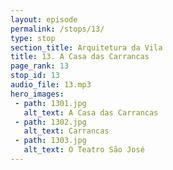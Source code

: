 ```yaml
---
layout: episode
permalink: /stops/13/
type: stop
section_title: Arquitetura da Vila
title: 13. A Casa das Carrancas
page_rank: 13
stop_id: 13
audio_file: 13.mp3
hero_images:
 - path: 1301.jpg
   alt_text: A Casa das Carrancas
 - path: 1302.jpg
   alt_text: Carrancas
 - path: 1303.jpg
   alt_text: O Teatro São José
---
```

